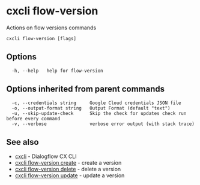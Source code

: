 # cxcli flow-version

Actions on flow versions commands

```
cxcli flow-version [flags]
```

## Options

```
  -h, --help   help for flow-version
```

## Options inherited from parent commands

```
  -c, --credentials string     Google Cloud credentials JSON file
  -o, --output-format string   Output Format (default "text")
  -u, --skip-update-check      Skip the check for updates check run before every command
  -v, --verbose                verbose error output (with stack trace)
```

## See also

* [cxcli](/cmd/cxcli/)	 - Dialogflow CX CLI
* [cxcli flow-version create](/cmd/cxcli_flow-version_create/)	 - create a version
* [cxcli flow-version delete](/cmd/cxcli_flow-version_delete/)	 - delete a version
* [cxcli flow-version update](/cmd/cxcli_flow-version_update/)	 - update a version


